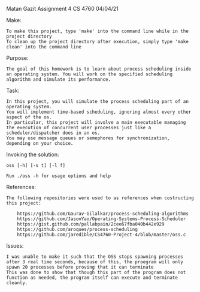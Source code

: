 Matan Gazit
Assignment 4
CS 4760
04/04/21

Make:

	To make this project, type 'make' into the command line while in the project directory
	To clean up the project directory after execution, simply type 'make clean' into the command line

Purpose:

	The goal of this homework is to learn about process scheduling inside an operating system. You will work on the specified scheduling algorithm and simulate its performance.

Task:

	In this project, you will simulate the process scheduling part of an operating system.
	You will implement time-based scheduling, ignoring almost every other aspect of the os.
	In particular, this project will involve a main executable managing the execution of concurrent user processes just like a scheduler/dispatcher does in an os. 
	You may use message queues or semephores for synchronization, depending on your choice.

Invoking the solution:

	oss [-h] [-s t] [-l f]

	Run ./oss -h for usage options and help

References:

	The following repositories were used to as references when costructing this project:

		https://github.com/Gaurav-Gilalkar/process-scheduling-algorithms
		https://github.com/JasonYao/Operating-Systems-Process-Scheduler
		https://gist.github.com/pallabpain/2cee67fba040b442e929
		https://github.com/aroques/process-scheduling
		https://github.com/jaredible/CS4760-Project-4/blob/master/oss.c

Issues:

	I was unable to make it such that the OSS stops spawning processes after 3 real time seconds, because of this, the proegram will only spawn 20 processes before proving that it can terminate
	This was done to show that though this part of the program does not function as needed, the program itself can execute and terminate cleanly.
